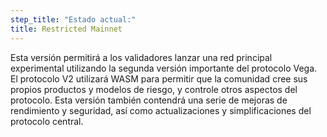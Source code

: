 ```yaml
---
step_title: "Estado actual:"
title: Restricted Mainnet
---
```


Esta versión permitirá a los validadores lanzar una red principal experimental utilizando la segunda versión importante del protocolo Vega. El protocolo V2 utilizará WASM para permitir que la comunidad cree sus propios productos y modelos de riesgo, y controle otros aspectos del protocolo. Esta versión también contendrá una serie de mejoras de rendimiento y seguridad, así como actualizaciones y simplificaciones del protocolo central.
